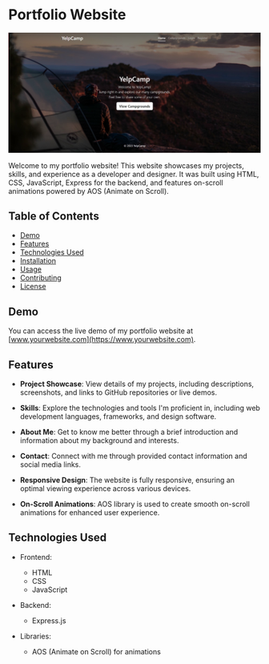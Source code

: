 # Portfolio Website

![Portfolio Screenshot](./assets/Screenshot%202023-08-23%20190921%201.svg)

Welcome to my portfolio website! This website showcases my projects, skills, and experience as a developer and designer. It was built using HTML, CSS, JavaScript, Express for the backend, and features on-scroll animations powered by AOS (Animate on Scroll).

## Table of Contents
- [Demo](#demo)
- [Features](#features)
- [Technologies Used](#technologies-used)
- [Installation](#installation)
- [Usage](#usage)
- [Contributing](#contributing)
- [License](#license)

## Demo

You can access the live demo of my portfolio website at [www.yourwebsite.com](https://www.yourwebsite.com).

## Features

- **Project Showcase**: View details of my projects, including descriptions, screenshots, and links to GitHub repositories or live demos.

- **Skills**: Explore the technologies and tools I'm proficient in, including web development languages, frameworks, and design software.

- **About Me**: Get to know me better through a brief introduction and information about my background and interests.

- **Contact**: Connect with me through provided contact information and social media links.

- **Responsive Design**: The website is fully responsive, ensuring an optimal viewing experience across various devices.

- **On-Scroll Animations**: AOS library is used to create smooth on-scroll animations for enhanced user experience.

## Technologies Used

- Frontend:
  - HTML
  - CSS
  - JavaScript

- Backend:
  - Express.js

- Libraries:
  - AOS (Animate on Scroll) for animations

